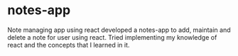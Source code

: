 # notes-app
Note managing app using react
developed a notes-app to add, maintain and delete a note for user using react. Tried implementing my knowledge of react and the concepts that I learned in it.
